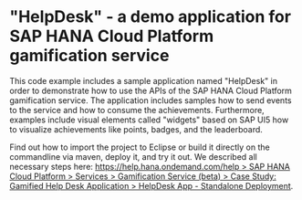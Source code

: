 # "HelpDesk" - a demo application for SAP HANA Cloud Platform gamification service

This code example includes a sample application named "HelpDesk" in order to demonstrate how to use the APIs of the SAP HANA Cloud Platform gamification service. The application includes samples how to send events to the service and how to consume the achievements. Furthermore, examples include visual elements called "widgets" based on SAP UI5 how to visualize achievements like points, badges, and the leaderboard.

Find out how to import the project to Eclipse or build it directly on the commandline via maven, deploy it, and try it out. We described all necessary steps here: [https://help.hana.ondemand.com/help > SAP HANA Cloud Platform > Services > Gamification Service (beta) > Case Study: Gamified Help Desk Application > HelpDesk App - Standalone Deployment](https://help.hana.ondemand.com/help/frameset.htm?eb90a443dde24b79b3428ac1fe27f26f.html).
